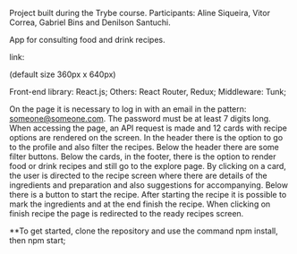 Project built during the Trybe course. Participants: Aline Siqueira, Vitor Correa, Gabriel Bins and Denilson Santuchi.

App for consulting food and drink recipes.

link:

(default size 360px x 640px)

Front-end library: React.js; Others: React Router, Redux; Middleware: Tunk;

On the page it is necessary to log in with an email in the pattern: someone@someone.com.
The password must be at least 7 digits long.
When accessing the page, an API request is made and 12 cards with recipe options are rendered on the screen.
In the header there is the option to go to the profile and also filter the recipes.
Below the header there are some filter buttons.
Below the cards, in the footer, there is the option to render food or drink recipes and still go to the explore page.
By clicking on a card, the user is directed to the recipe screen where there are details of the ingredients and preparation and also suggestions for accompanying. Below there is a button to start the recipe. After starting the recipe it is possible to mark the ingredients and at the end finish the recipe.
When clicking on finish recipe the page is redirected to the ready recipes screen.

**To get started, clone the repository and use the command npm install, then npm start;